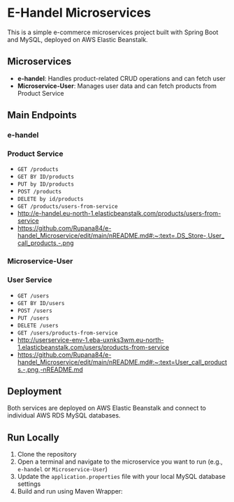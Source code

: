 
# E-Handel Microservices

This is a simple e-commerce microservices project built with Spring Boot and MySQL, deployed on AWS Elastic Beanstalk.

## Microservices

- **e-handel**: Handles product-related CRUD operations and can fetch user
- **Microservice-User**: Manages user data and can fetch products from Product Service

## Main Endpoints

### e-handel
### Product Service
- `GET /products`
- `GET BY ID/products`
- `PUT by ID/products`
- `POST /products`
- `DELETE by id/products`
- `GET /products/users-from-service`
- http://e-handel.eu-north-1.elasticbeanstalk.com/products/users-from-service
- https://github.com/Rupana84/e-handel_Microservice/edit/main/nREADME.md#:~:text=.DS_Store-,User_call_products,-.png

### Microservice-User
### User Service
- `GET /users`
- `GET BY ID/users`
- `POST /users`
- `PUT /users`
- `DELETE /users`
- `GET /users/products-from-service`
- http://userservice-env-1.eba-uxnks3wm.eu-north-1.elasticbeanstalk.com/users/products-from-service
- https://github.com/Rupana84/e-handel_Microservice/edit/main/nREADME.md#:~:text=User_call_products.-,png,-nREADME.md
## Deployment

Both services are deployed on AWS Elastic Beanstalk and connect to individual AWS RDS MySQL databases.

## Run Locally

1. Clone the repository
2. Open a terminal and navigate to the microservice you want to  run (e.g., `e-handel` or `Microservice-User`)
3. Update the `application.properties` file with your local MySQL database settings
4. Build and run using Maven Wrapper:

